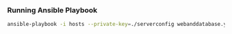 ### Running Ansible Playbook

```sh
ansible-playbook -i hosts --private-key=./serverconfig webanddatabase.yml -vv
```
